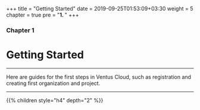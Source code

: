 +++
title = "Getting Started"
date = 2019-09-25T01:53:09+03:30
weight = 5
chapter = true
pre = "<b>1. </b>"
+++

### Chapter 1
# **Getting Started**
___
Here are guides for the first steps in Ventus Cloud, such as registration and creating first organization and project.
___

{{% children style="h4" depth="2" %}}